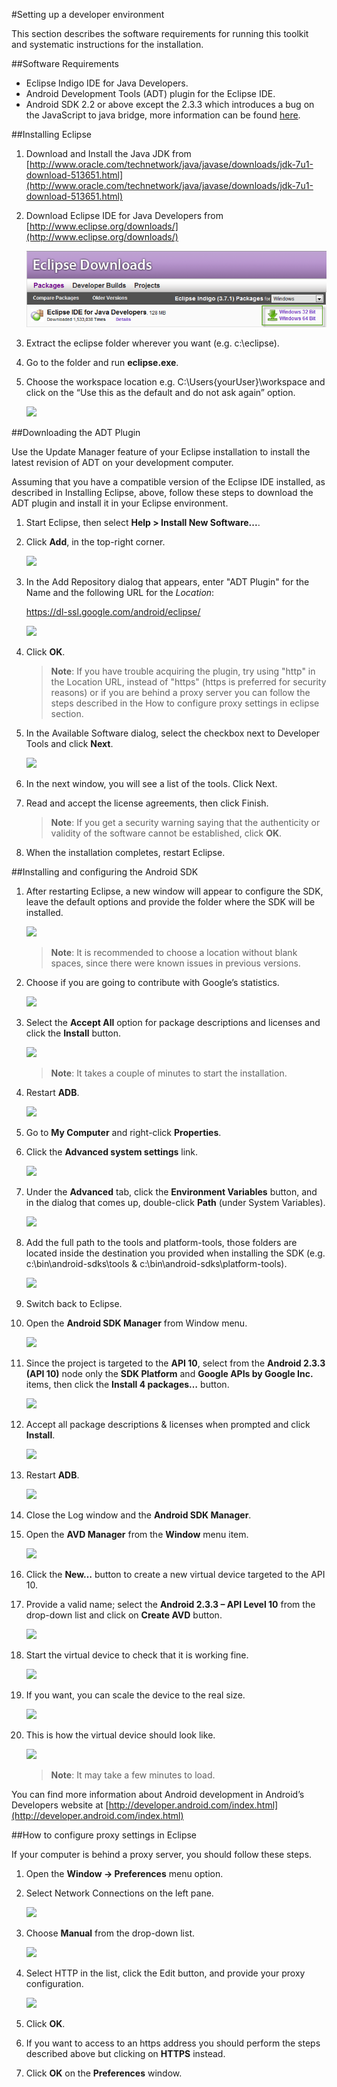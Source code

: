 #Setting up a developer environment

This section describes the software requirements for running this toolkit and systematic instructions for the installation.

##Software Requirements

* Eclipse Indigo IDE for Java Developers.
* Android Development Tools (ADT) plugin for the Eclipse IDE.
* Android SDK 2.2 or above except the 2.3.3 which introduces a bug on the JavaScript to java bridge, more information can be found [here](http://code.google.com/p/android/issues/detail?id=12987).

##Installing Eclipse

1.	Download and Install the Java JDK from [http://www.oracle.com/technetwork/java/javase/downloads/jdk-7u1-download-513651.html](http://www.oracle.com/technetwork/java/javase/downloads/jdk-7u1-download-513651.html)
2.	Download Eclipse IDE for Java Developers from [http://www.eclipse.org/downloads/](http://www.eclipse.org/downloads/)

	![](/docs/img/1_1.png)

3.	Extract the eclipse folder wherever you want (e.g. c:\eclipse).
4.	Go to the folder and run **eclipse.exe**.
5.	Choose the workspace location e.g. C:\Users\{yourUser}\workspace and click on the “Use this as the default and do not ask again” option.

	![](https://github.com/microsoft-dpe/wa-toolkit-android/raw/develop/docs/img/1_2.png)

##Downloading the ADT Plugin

Use the Update Manager feature of your Eclipse installation to install the latest revision of ADT on your development computer.

Assuming that you have a compatible version of the Eclipse IDE installed, as described in Installing Eclipse, above, follow these steps to download the ADT plugin and install it in your Eclipse environment.

1.	Start Eclipse, then select **Help > Install New Software...**.
2.	Click **Add**, in the top-right corner.

	![](https://github.com/microsoft-dpe/wa-toolkit-android/raw/develop/docs/img/1_3.png)
	
3.	In the Add Repository dialog that appears, enter "ADT Plugin" for the Name and the following URL for the *Location*:
	
	https://dl-ssl.google.com/android/eclipse/
	
	![](https://github.com/microsoft-dpe/wa-toolkit-android/raw/develop/docs/img/1_4.png)	

4.	Click **OK**.

	> **Note**: If you have trouble acquiring the plugin, try using "http" in the Location URL, instead of "https" (https is preferred for security reasons) or if you are behind a proxy server you can follow the steps described in the How to configure proxy settings in eclipse section. 

5.	In the Available Software dialog, select the checkbox next to Developer Tools and click **Next**.
	
	![](https://github.com/microsoft-dpe/wa-toolkit-android/raw/develop/docs/img/1_5.png)
	
6.	In the next window, you will see a list of the tools. Click Next.
7.	Read and accept the license agreements, then click Finish.

	> **Note**: If you get a security warning saying that the authenticity or validity of the software cannot be established, click **OK**.

8.	When the installation completes, restart Eclipse.

##Installing and configuring the Android SDK

1.	After restarting Eclipse, a new window will appear to configure the SDK, leave the default options and provide the folder where the SDK will be installed.

	![](https://github.com/microsoft-dpe/wa-toolkit-android/raw/develop/docs/img/1_6.png)

	> **Note**: It is recommended to choose a location without blank spaces, since there were known issues in previous versions.

2.	Choose if you are going to contribute with Google’s statistics.

	![](https://github.com/microsoft-dpe/wa-toolkit-android/raw/develop/docs/img/1_7.png)
	
3.	Select the **Accept All** option for package descriptions and licenses and click the **Install** button.
	
	![](https://github.com/microsoft-dpe/wa-toolkit-android/raw/develop/docs/img/1_8.png)
	
	> **Note**: It takes a couple of minutes to start the installation.

4.	Restart **ADB**.

	![](https://github.com/microsoft-dpe/wa-toolkit-android/raw/develop/docs/img/1_9.png)

5.	Go to **My Computer** and right-click **Properties**.
6.	Click the **Advanced system settings** link.

	![](https://github.com/microsoft-dpe/wa-toolkit-android/raw/develop/docs/img/1_10.png)
	
7.	Under the **Advanced** tab, click the **Environment Variables** button, and in the dialog that comes up, double-click **Path** (under System Variables).

	![](https://github.com/microsoft-dpe/wa-toolkit-android/raw/develop/docs/img/1_11.png)
	
8.	Add the full path to the tools and platform-tools, those folders are located inside the destination you provided when installing the SDK (e.g. c:\bin\android-sdks\tools & c:\bin\android-sdks\platform-tools).

	![](https://github.com/microsoft-dpe/wa-toolkit-android/raw/develop/docs/img/1_12.png)
	
9.	Switch back to Eclipse.
10.	Open the **Android SDK Manager** from Window menu.

	![](https://github.com/microsoft-dpe/wa-toolkit-android/raw/develop/docs/img/1_13.png)

11.	Since the project is targeted to the **API 10**, select from the **Android 2.3.3 (API 10)** node only the **SDK Platform** and **Google APIs by Google Inc.** items, then click the **Install 4 packages…** button.

	![](https://github.com/microsoft-dpe/wa-toolkit-android/raw/develop/docs/img/1_14.png)
	
12.	Accept all package descriptions & licenses when prompted and click **Install**.

	![](https://github.com/microsoft-dpe/wa-toolkit-android/raw/develop/docs/img/1_15.png)
	
13.	Restart **ADB**.

	![](https://github.com/microsoft-dpe/wa-toolkit-android/raw/develop/docs/img/1_16.png)
	
14.	Close the Log window and the **Android SDK Manager**.
15.	Open the **AVD Manager** from the **Window** menu item.

	![](https://github.com/microsoft-dpe/wa-toolkit-android/raw/develop/docs/img/1_17.png)
	
16.	Click the **New…** button to create a new virtual device targeted to the API 10.
17.	Provide a valid name; select the **Android 2.3.3 – API Level 10** from the drop-down list and click on **Create AVD** button.

	![](https://github.com/microsoft-dpe/wa-toolkit-android/raw/develop/docs/img/1_18.png)
	
18.	Start the virtual device to check that it is working fine.

	![](https://github.com/microsoft-dpe/wa-toolkit-android/raw/develop/docs/img/1_19.png)
	
19.	If you want, you can scale the device to the real size.

	![](https://github.com/microsoft-dpe/wa-toolkit-android/raw/develop/docs/img/1_20.png)
	
20.	This is how the virtual device should look like.

	![](https://github.com/microsoft-dpe/wa-toolkit-android/raw/develop/docs/img/1_21.png)
	
	> **Note**: It may take a few minutes to load.

You can find more information about Android development in Android’s Developers website at [http://developer.android.com/index.html](http://developer.android.com/index.html)

##How to configure proxy settings in Eclipse

If your computer is behind a proxy server, you should follow these steps.

1.	Open the **Window -> Preferences** menu option.
2.	Select Network Connections on the left pane.

	![](https://github.com/microsoft-dpe/wa-toolkit-android/raw/develop/docs/img/1_22.png)

3.	Choose **Manual** from the drop-down list.

	![](https://github.com/microsoft-dpe/wa-toolkit-android/raw/develop/docs/img/1_23.png)

4.	Select HTTP in the list, click the Edit button, and provide your proxy configuration.

	![](https://github.com/microsoft-dpe/wa-toolkit-android/raw/develop/docs/img/1_24.png)
	
5.	Click **OK**.
6.	If you want to access to an https address you should perform the steps described above but clicking on **HTTPS** instead.
7.	Click **OK** on the **Preferences** window.
